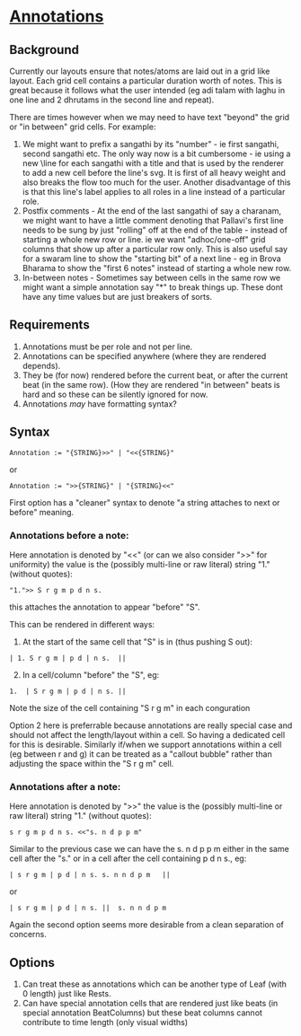 # [Annotations](https://github.com/panyam/notation/issues/xxx)

## Background 

Currently our layouts ensure that notes/atoms are laid out in a grid like layout.  Each grid cell contains a particular duration worth of notes.   This is great because it follows what the user intended (eg adi talam with laghu in one line and 2 dhrutams in the second line and repeat).

There are times however when we may need to have text "beyond" the grid or "in between" grid cells.  For example:

1. We might want to prefix a sangathi by its "number" - ie first sangathi, second sangathi etc.   The only way now is a bit cumbersome - ie using a new \line for each sangathi with a title and that is used by the renderer to add a new cell before the line's svg.   It is first of all heavy weight and also breaks the flow too much for the user.  Another disadvantage of this is that this line's label applies to all roles in a line instead of a particular role.
2. Postfix comments - At the end of the last sangathi of say a charanam, we might want to have a little comment denoting that Pallavi's first line needs to be sung by just "rolling" off at the end of the table - instead of starting a whole new row or line.  ie we want "adhoc/one-off" grid columns that show up after a particular row only.   This is also useful say for a swaram line to show the "starting bit" of a next line - eg in Brova Bharama to show the "first 6 notes" instead of starting a whole new row.
3. In-between notes - Sometimes say between cells in the same row we might want a simple annotation say "*" to break things up.  These dont have any time values but are just breakers of sorts.

## Requirements

1. Annotations must be per role and not per line.
2. Annotations can be specified anywhere (where they are rendered depends).
3. They be (for now) rendered before the current beat, or after the current beat (in the same row).  (How they are rendered "in between" beats is hard and so these can be silently ignored for now.
4. Annotations *may* have formatting syntax?

## Syntax

```
Annotation := "{STRING}>>" | "<<{STRING}"
```

or 

```
Annotation := ">>{STRING}" | "{STRING}<<"
```

First option has a "cleaner" syntax to denote "a string attaches to next or before" meaning.

### Annotations before a note:

Here annotation is denoted by "<<" (or can we also consider ">>" for uniformity) the value is the (possibly multi-line or raw literal) string "1." (without quotes):

```
"1.">> S r g m p d n s.
```

this attaches the annotation to appear "before" "S".

This can be rendered in different ways:

1. At the start of the same cell that "S" is in (thus pushing S out):

```
| 1. S r g m | p d | n s.  ||
```

2. In a cell/column "before" the "S", eg:

```
1.  | S r g m | p d | n s. ||
```

Note the size of the cell containing "S r g m" in each conguration

Option 2 here is preferrable because annotations are really special case and should not affect the length/layout within a cell.  So having a dedicated cell for this is desirable.  Similarly if/when we support annotations within a cell (eg between r and g) it can be treated as a "callout bubble" rather than adjusting the space within the "S r g m" cell.

### Annotations after a note:

Here annotation is denoted by ">>" the value is the (possibly multi-line or raw literal) string "1." (without quotes):

```
s r g m p d n s. <<"s. n d p p m"
```

Similar to the previous case we can have the s. n d p p m either in the same cell after the "s." or in a cell after the cell containing p d n s., eg:

```
| s r g m | p d | n s. s. n n d p m   ||  
```

or 

```
| s r g m | p d | n s. ||  s. n n d p m
```

Again the second option seems more desirable from a clean separation of concerns.

## Options

1. Can treat these as annotations which can be another type of Leaf (with 0 length) just like Rests.
2. Can have special annotation cells that are rendered just like beats (in special annotation BeatColumns) but these beat columns cannot contribute to time length (only visual widths)
